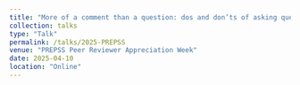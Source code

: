 ```yaml
---
title: "More of a comment than a question: dos and don’ts of asking questions at scientific meetings"
collection: talks
type: "Talk"
permalink: /talks/2025-PREPSS
venue: "PREPSS Peer Reviewer Appreciation Week"
date: 2025-04-10
location: "Online"
---
```


